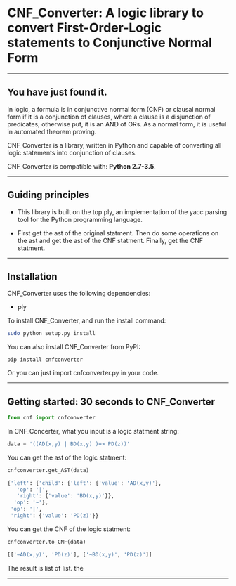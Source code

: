 # CNF_Converter: A logic library to convert First-Order-Logic statements to Conjunctive Normal Form

------------------


## You have just found it.

In logic, a formula is in conjunctive normal form (CNF) or clausal normal form if it is a conjunction of clauses, where a clause is a disjunction of predicates; otherwise put, it is an AND of ORs. As a normal form, it is useful in automated theorem proving.

CNF_Converter is a library, written in Python and capable of converting all logic statements into conjunction of clauses.

CNF_Converter is compatible with: __Python 2.7-3.5__.


------------------


## Guiding principles

- This library is built on the top ply, an implementation of the yacc parsing tool for the Python programming language.

- First get the ast of the original statment. Then do some operations on the ast and get the ast of the CNF statment. Finally, get the CNF statment.


------------------


## Installation

CNF_Converter uses the following dependencies:

- ply


To install CNF_Converter,  and run the install command:
```sh
sudo python setup.py install
```

You can also install CNF_Converter from PyPI:
```
pip install cnfconverter
```

Or you can just import cnfconverter.py in your code.


------------------


## Getting started: 30 seconds to CNF_Converter


```python
from cnf import cnfconverter
```

In CNF_Concerter, what you input is a logic statment string:

```python
data = '((AD(x,y) | BD(x,y) )=> PD(z))'
```

You can get the ast of the logic statment:

```python
cnfconverter.get_AST(data)

{'left': {'child': {'left': {'value': 'AD(x,y)'},
   'op': '|',
   'right': {'value': 'BD(x,y)'}},
  'op': '~'},
 'op': '|',
 'right': {'value': 'PD(z)'}}
```

You can get the CNF of the logic statment:

```python
cnfconverter.to_CNF(data)

[['~AD(x,y)', 'PD(z)'], ['~BD(x,y)', 'PD(z)']]
```

The result is list of list. the 


------------------